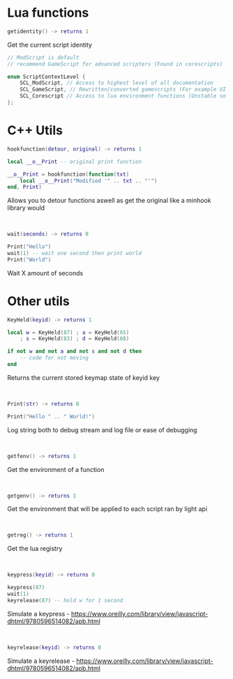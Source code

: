 # Lua functions

```lua
getidentity() -> returns 1
```
Get the current script identity

```cpp
// ModScript is default
// recommend GameScript for advanced scripters (Found in corescripts)

enum ScriptContextLevel {
	SCL_ModScript, // Access to highest level of all documentation
	SCL_GameScript, // Rewritten/converted gamescripts (For example UI scripts) low level access to all classes
	SCL_Corescript // Access to lua environment functions (Unstable so try not modify these as much as possible as these more backend of the lua states
};
```

# C++ Utils

```lua
hookfunction(detour, original) -> returns 1
```
```lua
local __o__Print -- original print function

__o__Print = hookfunction(function(txt)
    local __o__Print("Modified '" .. txt .. "'")
end, Print)
```
Allows you to detour functions aswell as get the original like a minhook library would

<br/>

```lua
wait(seconds) -> returns 0
```
```lua
Print("Hello")
wait(1) -- wait one second then print world
Print("World")
```
Wait X amount of seconds

# Other utils

```lua
KeyHeld(keyid) -> returns 1
```
```lua
local w = KeyHeld(87) ; a = KeyHeld(65)
	; s = KeyHeld(83) ; d = KeyHeld(68)

if not w and not a and not s and not d then
    -- code for not moving
end
```
Returns the current stored keymap state of keyid key

<br/>

```lua
Print(str) -> returns 0
```
```lua
Print("Hello " .. " World!")
```
Log string both to debug stream and log file or ease of debugging

<br/>

```lua
getfenv() -> returns 1
```
Get the environment of a function

<br/>

```lua
getgenv() -> returns 1
```
Get the environment that will be applied to each script ran by light api

<br/>

```lua
getreg() -> returns 1
```
Get the lua registry

<br/>

```lua
keypress(keyid) -> returns 0
```
```lua
keypress(87)
wait(1)
keyrelease(87) -- hold w for 1 second
```
Simulate a keypress - https://www.oreilly.com/library/view/javascript-dhtml/9780596514082/apb.html

<br/>

```lua
keyrelease(keyid) -> returns 0
```
Simulate a keyrelease - https://www.oreilly.com/library/view/javascript-dhtml/9780596514082/apb.html
